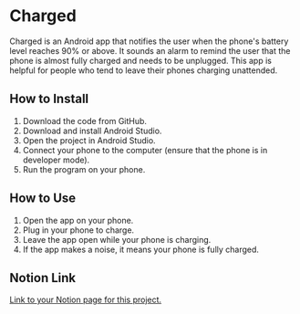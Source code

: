 # Charged

Charged is an Android app that notifies the user when the phone's battery level reaches 90% or above. It sounds an alarm to remind the user that the phone is almost fully charged and needs to be unplugged. This app is helpful for people who tend to leave their phones charging unattended.

## How to Install

1. Download the code from GitHub.
2. Download and install Android Studio.
3. Open the project in Android Studio.
4. Connect your phone to the computer (ensure that the phone is in developer mode).
5. Run the program on your phone.

## How to Use

1. Open the app on your phone.
2. Plug in your phone to charge.
3. Leave the app open while your phone is charging.
4. If the app makes a noise, it means your phone is fully charged.

## Notion Link

[Link to your Notion page for this project.](https://www.notion.so/Battery-Notifier-91d17689e73b43cb88acf7c07ebc8e21)



